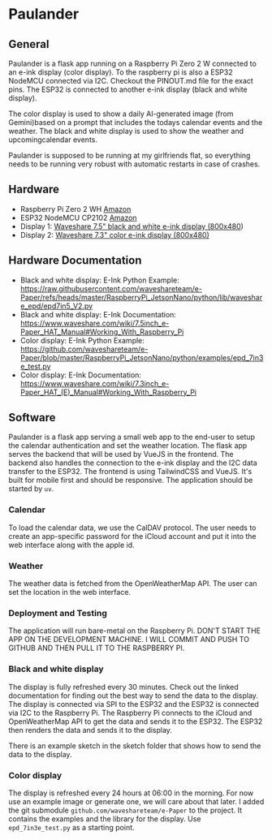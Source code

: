 # Paulander
## General
Paulander is a flask app running on a Raspberry Pi Zero 2 W connected to an e-ink display (color display).
To the raspberry pi is also a ESP32 NodeMCU connected via I2C. Checkout the PINOUT.md file for the exact pins.
The ESP32 is connected to another e-ink display (black and white display).

The color display is used to show a daily AI-generated image (from Gemini)based on a prompt that includes the todays calendar events and the weather.
The black and white display is used to show the weather and upcomingcalendar events.

Paulander is supposed to be running at my girlfriends flat, so everything needs to be running very robust with automatic restarts in case of crashes.

## Hardware
- Raspberry Pi Zero 2 WH [Amazon](https://amzn.to/3V2a7Xa)
- ESP32 NodeMCU CP2102 [Amazon](https://amzn.to/3Vmwp6d)
- Display 1: [Waveshare 7.5" black and white e-ink display (800x480](https://amzn.to/41QK9cH))
- Display 2: [Waveshare 7.3" color e-ink display (800x480)](https://www.amazon.de/dp/B0D9K193FY)

## Hardware Documentation
- Black and white display: E-Ink Python Example: https://raw.githubusercontent.com/waveshareteam/e-Paper/refs/heads/master/RaspberryPi_JetsonNano/python/lib/waveshare_epd/epd7in5_V2.py
- Black and white display: E-Ink Documentation: https://www.waveshare.com/wiki/7.5inch_e-Paper_HAT_Manual#Working_With_Raspberry_Pi
- Color display: E-Ink Python Example: https://github.com/waveshareteam/e-Paper/blob/master/RaspberryPi_JetsonNano/python/examples/epd_7in3e_test.py
- Color display: E-Ink Documentation: https://www.waveshare.com/wiki/7.3inch_e-Paper_HAT_(E)_Manual#Working_With_Raspberry_Pi

## Software
Paulander is a flask app serving a small web app to the end-user to setup the calendar authentication and set the weather location.
The flask app serves the backend that will be used by VueJS in the frontend. The backend also handles the connection to the e-ink display and the I2C data transfer to the ESP32.
The frontend is using TailwindCSS and VueJS. It's built for mobile first and should be responsive.
The application should be started by `uv`.

### Calendar
To load the calendar data, we use the CalDAV protocol. The user needs to create an app-specific password for the iCloud account
and put it into the web interface along with the apple id.

### Weather
The weather data is fetched from the OpenWeatherMap API. The user can set the location in the web interface.

### Deployment and Testing
The application will run bare-metal on the Raspberry Pi. DON'T START THE APP ON THE DEVELOPMENT MACHINE. I WILL COMMIT AND PUSH TO GITHUB AND THEN PULL IT TO THE RASPBERRY PI.

### Black and white display
The display is fully refreshed every 30 minutes. Check out the linked documentation for finding out the best way to send the data to the display. The display is connected via SPI to the ESP32 and the ESP32 is connected via I2C to the Raspberry Pi. The Raspberry Pi connects to the iCloud and OpenWeatherMap API to get the data and sends it to the ESP32. The ESP32 then renders the data and sends it to the display.

There is an example sketch in the sketch folder that shows how to send the data to the display.

### Color display
The display is refreshed every 24 hours at 06:00 in the morning. For now use an example image or generate one, we will care about that later.
I added the git submodule `github.com/waveshareteam/e-Paper` to the project. It contains the examples and the library for the display. Use `epd_7in3e_test.py` as a starting point.